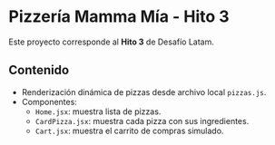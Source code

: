 # Pizzería Mamma Mía - Hito 3

Este proyecto corresponde al **Hito 3** de Desafío Latam.

## Contenido
- Renderización dinámica de pizzas desde archivo local `pizzas.js`.
- Componentes:
  - `Home.jsx`: muestra lista de pizzas.
  - `CardPizza.jsx`: muestra cada pizza con sus ingredientes.
  - `Cart.jsx`: muestra el carrito de compras simulado.

